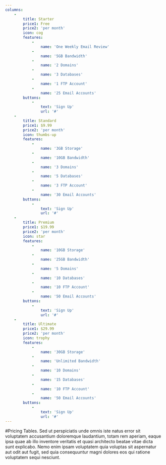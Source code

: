 ```yaml
---
columns:
    -
        title: Starter
        price1: Free
        price2: 'per month'
        icon: cog
        features:
            -
                name: 'One Weekly Email Review'
            -
                name: '5GB Bandwidth'
            -
                name: '2 Domains'
            -
                name: '3 Databases'
            -
                name: '1 FTP Account'
            -
                name: '25 Email Accounts'
        buttons:
            -
                text: 'Sign Up'
                url: '#'
    -
        title: Standard
        price1: $9.99
        price2: 'per month'
        icon: thumbs-up
        features:
            -
                name: '3GB Storage'
            -
                name: '10GB Bandwidth'
            -
                name: '3 Domains'
            -
                name: '5 Databases'
            -
                name: '3 FTP Account'
            -
                name: '30 Email Accounts'
        buttons:
            -
                text: 'Sign Up'
                url: '#'
    -
        title: Premium
        price1: $19.99
        price2: 'per month'
        icon: star
        features:
            -
                name: '10GB Storage'
            -
                name: '25GB Bandwidth'
            -
                name: '5 Domains'
            -
                name: '10 Databases'
            -
                name: '10 FTP Account'
            -
                name: '50 Email Accounts'
        buttons:
            -
                text: 'Sign Up'
                url: '#'
    -
        title: Ultimate
        price1: $29.99
        price2: 'per month'
        icon: trophy
        features:
            -
                name: '30GB Storage'
            -
                name: 'Unlimited Bandwidth'
            -
                name: '10 Domains'
            -
                name: '15 Databases'
            -
                name: '10 FTP Account'
            -
                name: '50 Email Accounts'
        buttons:
            -
                text: 'Sign Up'
                url: '#'
---
```


#Pricing Tables.
Sed ut perspiciatis unde omnis iste natus error sit voluptatem accusantium doloremque laudantium, totam rem aperiam,
eaque ipsa quae ab illo inventore veritatis et quasi architecto beatae vitae dicta sunt explicabo. Nemo enim ipsam
voluptatem quia voluptas sit aspernatur aut odit aut fugit, sed quia consequuntur magni dolores eos qui ratione
voluptatem sequi nesciunt.